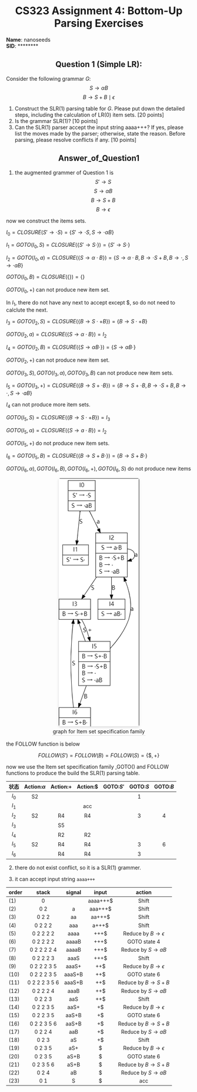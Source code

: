 <!--
 * @Github: https://github.com/Certseeds/CS323_Compilers_2020F
 * @Organization: SUSTech
 * @Author: nanoseeds
 * @Date: 2020-10-30 22:42:41
 * @LastEditors: nanoseeds
 * @LastEditTime: 2020-10-31 18:48:23
 * @License: CC-BY-NC-SA_V4_0 or any later version 
 -->

# CS323 Assignment 4: Bottom-Up Parsing Exercises

**Name**: nanoseeds  
**SID**: \*\*\*\*\*\*\*\*

## Question 1 (Simple LR):

Consider the following  grammar $G$:
$$S \to {\alpha}B$$
$$B \to S+B \mid \epsilon$$

1. Construct the SLR(1) parsing table for $G$. Please put down the detailed steps, including
the calculation of LR(0) item sets. [20 points]
2. Is the grammar SLR(1)? [10 points]
3. Can the SLR(1) parser accept the input string aaaa+++? If yes, please list the moves
made by the parser; otherwise, state the reason. Before parsing, please resolve conflicts
if any. [10 points]

## Answer_of_Question1

1. the augmented grammer of Question 1 is 
$$S' \to S$$
$$S \to {\alpha}B$$
$$B \to S+B $$
$$B \to \epsilon$$

now we construct the items sets.

$I_0 = CLOSURE({S' \to \cdot S}) =  \{S' \to \cdot S,S \to \cdot \alpha B\}$

$I_1 = GOTO(I_0,S) = CLOSURE(\{S' \to S \cdot\})= \{S' \to S  \cdot\}$

$I_2 = GOTO(I_0,a) = CLOSURE(\{S \to \alpha \cdot B\})= \{S \to \alpha \cdot B,B \to \cdot S+B,B \to \cdot, S \to \cdot aB \}$

$GOTO(I_0,B) = CLOSURE(\{\})= \{\}$

$GOTO(I_0,+)$ can  not produce new item set.

In $I_1$, there do not have any next to accept except $\$$, so do not need to calclute the next.

$I_3 = GOTO(I_2,S) = CLOSURE(\{B \to S \cdot + B \}) =\{B \to S \cdot + B \}$ 

$GOTO(I_2,a) = CLOSURE(\{S \to \alpha \cdot B\}) = I_2$

$I_4 = GOTO(I_2,B) = CLOSURE(\{S \to \alpha B \cdot \}) = \{S \to \alpha B \cdot \}$

$GOTO(I_2,+)$ can not produce new item set.

$GOTO(I_3,S),GOTO(I_3,\alpha),GOTO(I_3,B)$ can not produce new item sets.

$I_5 = GOTO(I_3,+) = CLOSURE(\{B \to S+ \cdot B\}) = \{B \to S+ \cdot B,B \to \cdot S+B,B \to \cdot, S \to \cdot aB \}$

$I_4$ can not produce more item sets.

$GOTO(I_5,S) = CLOSURE(\{B \to S \cdot +B\}) = I_3$

$GOTO(I_5,\alpha) = CLOSURE(\{S \to a \cdot B\}) = I_2$ 

$GOTO(I_5,+)$ do not produce new item sets.

$I_6 = GOTO(I_5,B) = CLOSURE(\{B \to S+B \cdot\}) = \{B \to S+B \cdot\}$

$GOTO(I_6,\alpha),GOTO(I_6,B),GOTO(I_6,+),GOTO(I_6,S)$ do not produce new items


<div>
  <img src="./Question_01_01.png"><br />
  <div>graph for Item set specification family</div>
</div>

the FOLLOW function is below

$$FOLLOW(S')=FOLLOW(B)=FOLLOW(S)=\{\$,+\}$$

now we use the Item set specification family ,GOTO() and FOLLOW functions to produce the build the SLR(1) parsing table.

| 状态  | Action:$\alpha$ | Action:$+$ | Action:$\$$ | GOTO:$S'$ | GOTO:$S$ | GOTO:$B$ |
| :---: | :-------------: | :--------: | :---------: | :-------: | :------: | :------: |
| $I_0$ |       S2        |            |             |           |    1     |          |
| $I_1$ |                 |            |     acc     |           |          |          |
| $I_2$ |       S2        |     R4     |     R4      |           |    3     |    4     |
| $I_3$ |                 |     S5     |             |           |          |          |
| $I_4$ |                 |     R2     |     R2      |           |          |          |
| $I_5$ |       S2        |     R4     |     R4      |           |    3     |    6     |
| $I_6$ |                 |     R4     |     R4      |           |    3     |          |

2. there do not exist conflict, so it is a SLR(1) grammer.

3. it can accept input string `aaaa+++`

| order |     stack     | signal |  input   |           action           |
| :---- | :-----------: | :----: | :------: | :------------------------: |
| (1)   |       0       |        | aaaa+++$ |           Shift            |
| (2)   |      0 2      |   a    | aaa+++$  |           Shift            |
| (3)   |     0 2 2     |   aa   |  aa+++$  |           Shift            |
| (4)   |    0 2 2 2    |  aaa   |  a+++$   |           Shift            |
| (5)   |   0 2 2 2 2   |  aaaa  |   +++$   | Reduce by $B \to \epsilon$ |
| (6)   |   0 2 2 2 2   | aaaaB  |   +++$   |       GOTO state $4$       |
| (7)   |  0 2 2 2 2 4  | aaaaB  |   +++$   |    Reduce by $S \to aB$    |
| (8)   |   0 2 2 2 3   |  aaaS  |   +++$   |           Shift            |
| (9)   |  0 2 2 2 3 5  | aaaS+  |   ++$    | Reduce by $B \to \epsilon$ |
| (10)  |  0 2 2 2 3 5  | aaaS+B |   ++$    |       GOTO state $6$       |
| (11)  | 0 2 2 2 3 5 6 | aaaS+B |   ++$    |   Reduce by $B \to S+B$    |
| (12)  |   0 2 2 2 4   |  aaaB  |   ++$    |    Reduce by $S \to aB$    |
| (13)  |    0 2 2 3    |  aaS   |   ++$    |           Shift            |
| (14)  |   0 2 2 3 5   |  aaS+  |    +$    | Reduce by $B \to \epsilon$ |
| (15)  |   0 2 2 3 5   | aaS+B  |    +$    |       GOTO state $6$       |
| (16)  |  0 2 2 3 5 6  | aaS+B  |    +$    |   Reduce by $B \to S+B$    |
| (17)  |    0 2 2 4    |  aaB   |    +$    |    Reduce by $S \to aB$    |
| (18)  |     0 2 3     |   aS   |    +$    |           Shift            |
| (19)  |    0 2 3 5    |  aS+   |    $     | Reduce by $B \to \epsilon$ |
| (20)  |    0 2 3 5    |  aS+B  |    $     |       GOTO state $6$       |
| (21)  |   0 2 3 5 6   |  aS+B  |    $     |   Reduce by $B \to S+B$    |
| (22)  |     0 2 4     |   aB   |    $     |    Reduce by $S \to aB$    |
| (23)  |      0 1      |   S    |    $     |            acc             |



<style type="text/css">
h1,h2,h3,div,table{
  text-align: center;
}
div>div {
  text-align: center;
  border-bottom: 1px solid #d9d9d9;
  display: inline-block;
  padding: 2px;
}
div>img{
  border-radius: 0.3125em;
  box-shadow: 0 2px 4px 0 rgba(34,36,38,.12),0 2px 10px 0 rgba(34,36,38,.08);
}
</style>